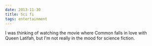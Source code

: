 ```yaml
---
date: 2013-11-30
title: Sci fi
tags: entertainment
---
```


I was thinking of watching the movie where Common falls in love with Queen Latifah, but I'm not really in the mood for science fiction.